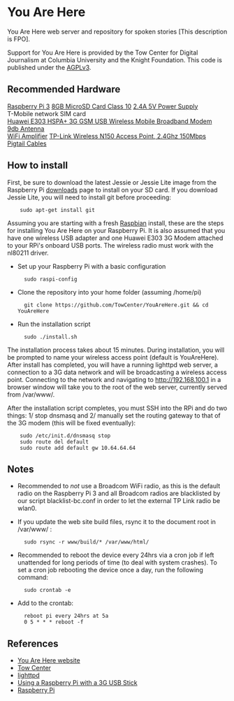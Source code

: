 You Are Here
============

You Are Here web server and repository for spoken stories [This description is FPO].

Support for You Are Here is provided by the Tow Center for Digital Journalism at Columbia University and the Knight Foundation. This code is published under the [AGPLv3](http://www.gnu.org/licenses/agpl-3.0.html).

Recommended Hardware
--------------------
[Raspberry Pi 3](https://www.adafruit.com/products/3055) 
[8GB MicroSD Card Class 10](https://www.amazon.com/gp/product/B00M55C0VU)
[2.4A 5V Power Supply](https://www.adafruit.com/products/1995)  
T-Mobile network SIM card  
[Huawei E303 HSPA+ 3G GSM USB Wireless Mobile Broadband Modem](https://www.amazon.com/gp/product/B00C0E946U)  
[9db Antenna](https://www.amazon.com/gp/product/B00DMJI9TA)  
[WiFi Amplifier](https://www.amazon.com/gp/product/B00S4RIKK8) 
[TP-Link Wireless N150 Access Point, 2.4Ghz 150Mbps](https://www.amazon.com/gp/product/B002YETVVE/)  
[Pigtail Cables](https://www.amazon.com/gp/product/B00C5WZ1VE/)  

How to install  
--------------
First, be sure to download the latest Jessie or Jessie Lite image from the Raspberry Pi [downloads](https://www.raspberrypi.org/downloads/raspbian/) page to install on your SD card. If you download Jessie Lite, you will need to install git before proceeding:  

        sudo apt-get install git  
        
Assuming you are starting with a fresh [Raspbian](http://www.raspberrypi.org/downloads/) install, these are the steps for installing You Are Here on your Raspberry Pi. It is also assumed that you have one wireless USB adapter and one Huawei E303 3G Modem attached to your RPi's onboard USB ports. The wireless radio must work with the nl80211 driver.

* Set up your Raspberry Pi with a basic configuration

        sudo raspi-config

* Clone the repository into your home folder (assuming /home/pi)

        git clone https://github.com/TowCenter/YouAreHere.git && cd YouAreHere

* Run the installation script

        sudo ./install.sh

The installation process takes about 15 minutes. During installation, you will be prompted to name your wireless access point (default is YouAreHere). After install has completed, you will have a running lighttpd web server, a connection to a 3G data network and will be broadcasting a wireless access point. Connecting to the network and navigating to http://192.168.100.1 in a browser window will take you to the root of the web server, currently served from /var/www/.

After the installation script completes, you must SSH into the RPi and do two things: 1/ stop dnsmasq and 2/ manually set the routing gateway to that of the 3G modem (this will be fixed eventually):

        sudo /etc/init.d/dnsmasq stop
        sudo route del default
        sudo route add default gw 10.64.64.64

Notes
-----
* Recommended to *not* use a Broadcom WiFi radio, as this is the default radio on the Raspberry Pi 3 and all Broadcom radios are blacklisted by our script blacklist-bc.conf in order to let the external TP Link radio be wlan0.

* If you update the web site build files, rsync it to the document root in /var/www/ :  

        sudo rsync -r www/build/* /var/www/html/
        
* Recommended to reboot the device every 24hrs via a cron job if left unattended for long periods of time (to deal with system crashes). To set a cron job rebooting the device once a day, run the following command:

        sudo crontab -e

* Add to the crontab:

        reboot pi every 24hrs at 5a  
        0 5 * * * reboot -f
	
References
----------
* [You Are Here website](http://youarehere.network/)
* [Tow Center](http://towcenter.org/)
* [lighttpd](http://www.lighttpd.net/)
* [Using a Raspberry Pi with a 3G USB Stick](http://copyndone.com/2015/06/27/guide-how-to-use-raspberry-pi-with-3g-usb-stick/)
* [Raspberry Pi](http://www.raspberrypi.org/)
